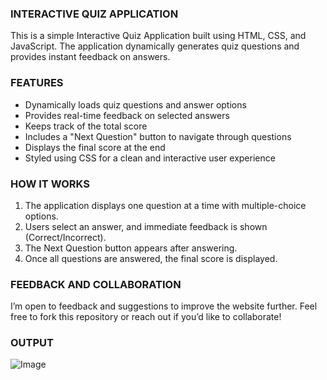 ### INTERACTIVE QUIZ APPLICATION

This is a simple Interactive Quiz Application built using HTML, CSS, and JavaScript. The application dynamically generates quiz questions and provides instant feedback on answers.

### FEATURES

- Dynamically loads quiz questions and answer options
- Provides real-time feedback on selected answers
- Keeps track of the total score
- Includes a "Next Question" button to navigate through questions
- Displays the final score at the end
- Styled using CSS for a clean and interactive user experience

### HOW IT WORKS

1. The application displays one question at a time with multiple-choice options.
2. Users select an answer, and immediate feedback is shown (Correct/Incorrect).
3. The Next Question button appears after answering.
4. Once all questions are answered, the final score is displayed.

### FEEDBACK AND COLLABORATION

I’m open to feedback and suggestions to improve the website further. Feel free to fork this repository or reach out if you’d like to collaborate!

### OUTPUT

![Image](https://github.com/user-attachments/assets/2fede6a5-6825-4679-951b-a11ecdb0ba7b)
